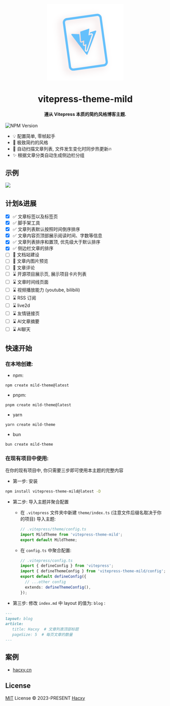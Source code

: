 <p align="center">
  <img width="240" style="text-align:center;" src="https://raw.githubusercontent.com/hacxy/hacxy/main/images/simple-icons_vitepress%20(1).png"/>
</p>

<h1 align="center">
 vitepress-theme-mild
</h1>

<h4 align="center">
遵从 Vitepress 本质的简约风格博客主题.
</h4>

![NPM Version](https://img.shields.io/npm/v/vitepress-theme-mild)

- 💡 配置简单, 零帧起手
- 🌈 极致简约的风格
- 📃 自动扫描文章列表, 文件发生变化时同步热更新🔥
- ✨ 根据文章分类自动生成侧边栏分组

## 示例

![](https://raw.githubusercontent.com/hacxy/hacxy/main/images/Kapture%202024-12-26%20at%2015.52.02.gif)

## 计划&进展

- [x] ✅ 文章标签以及标签页
- [x] ✅ 脚手架工具
- [x] ✅ 文章列表默认按照时间倒序排序
- [x] ✅ 文章内容页顶部展示阅读时间、字数等信息
- [x] ✅ 文章列表排序和置顶, 优先级大于默认排序
- [x] ✅ 侧边栏文章的排序
- [ ] 🚧 文档站建设
- [ ] 🚧 文章内图片预览
- [ ] 🚧 文章评论
- [ ] ⌛ 开源项目展示页, 展示项目卡片列表
- [ ] ⌛ 文章时间线页面
- [ ] ⌛ 视频播放能力 (youtube, bilibili)
- [ ] ⌛ RSS 订阅
- [ ] ⌛ live2d
- [ ] ⌛ 友情链接页
- [ ] ⌛ AI文章摘要
- [ ] ⌛ AI聊天

## 快速开始

### 在本地创建:

- npm:

```sh
npm create mild-theme@latest
```

- pnpm:

```sh
pnpm create mild-theme@latest
```

- yarn

```sh
yarn create mild-theme
```

- bun

```sh
bun create mild-theme
```

### 在现有项目中使用:

在你的现有项目中, 你只需要三步即可使用本主题的完整内容

- 第一步: 安装

```sh
npm install vitepress-theme-mild@latest -D
```

- 第二步: 导入主题并聚合配置

  - 在 `.vitepress` 文件夹中新建 `theme/index.ts` (注意文件后缀名取决于你的项目) 导入主题:

    ```ts
    // .vitepress/theme/config.ts
    import MildTheme from 'vitepress-theme-mild';
    export default MildTheme;
    ```

  - 在 `config.ts` 中聚合配置:
    ```ts
    // .vitepress/config.ts
    import { defineConfig } from 'vitepress';
    import { defineThemeConfig } from 'vitepress-theme-mild/config';
    export default defineConfig({
      // ...other config
      extends: defineThemeConfig(),
    });
    ```

- 第三步: 修改 `index.md` 中 layout 的值为: `blog` :

```md
---
layout: blog
article:
   title: Hacxy  # 文章列表顶部标题
   pageSize: 5  # 每页文章的数量
---
```

## 案例

- [hacxy.cn](https://hacxy.cn)

## License

[MIT](./LICENSE) License &copy; 2023-PRESENT [Hacxy](https://github.com/hacxy)
